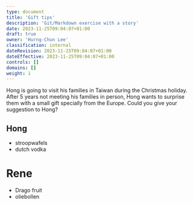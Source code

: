 ```yaml
---
type: document
title: 'Gift tips'
description: 'Git/Markdown exercise with a story'
date: 2023-11-25T09:04:07+01:00
draft: true
owner: 'Hurng-Chun Lee'
classification: internal
dateRevision: 2023-11-25T09:04:07+01:00
dateEffective: 2023-11-25T09:04:07+01:00
controls: []
domains: []
weight: 1
---
```


Hong is going to visit his families in Taiwan during the Christmas holiday.  After 5 years not meeting his families in person, Hong wants to surprise them with a small gift specially from the Europe.  Could you give your suggestion to Hong?

<!---
Instruction: make a session with your name as the session title, and add suggestions in bullet items; like the example below.
-->

## Hong

- stroopwafels
- dutch vodka

# Rene
- Drago fruit
- oliebollen